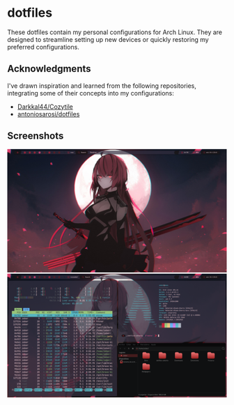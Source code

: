 # dotfiles
These dotfiles contain my personal configurations for Arch Linux. They are designed to streamline setting up new devices or quickly restoring my preferred configurations.

## Acknowledgments

I've drawn inspiration and learned from the following repositories, integrating some of their concepts into my configurations:
- [Darkkal44/Cozytile](https://github.com/Darkkal44/Cozytile)
- [antoniosarosi/dotfiles](https://github.com/antoniosarosi/dotfiles)

## Screenshots
<img src="readme_files/2023-11-15-231048_1920x1080_scrot.png">
<img src="readme_files/2023-11-15-231032_1920x1080_scrot.png">
